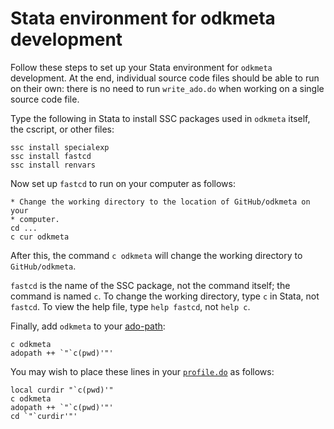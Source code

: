 Stata environment for odkmeta development
=========================================

Follow these steps to set up your Stata environment for `odkmeta` development. At the end, individual source code files should be able to run on their own: there is no need to run `write_ado.do` when working on a single source code file.

Type the following in Stata to install SSC packages used in `odkmeta` itself, the cscript, or other files:

```
ssc install specialexp
ssc install fastcd
ssc install renvars
```

Now set up `fastcd` to run on your computer as follows:

```
* Change the working directory to the location of GitHub/odkmeta on your
* computer.
cd ...
c cur odkmeta
```

After this, the command `c odkmeta` will change the working directory to `GitHub/odkmeta`.

`fastcd` is the name of the SSC package, not the command itself; the command is named `c`. To change the working directory, type `c` in Stata, not `fastcd`. To view the help file, type `help fastcd`, not `help c`.

Finally, add `odkmeta` to your [ado-path](http://www.stata.com/help.cgi?sysdir):

```
c odkmeta
adopath ++ `"`c(pwd)'"'
```

You may wish to place these lines in your [`profile.do`](http://www.stata.com/support/faqs/programming/profile-do-file/) as follows:

```
local curdir "`c(pwd)'"
c odkmeta
adopath ++ `"`c(pwd)'"'
cd `"`curdir'"'
```
